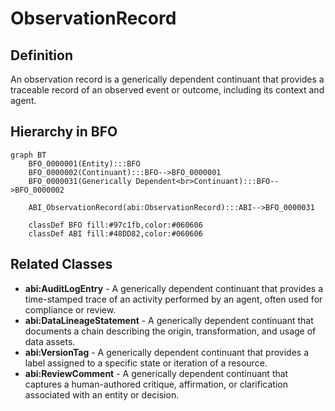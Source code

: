 # ObservationRecord

## Definition
An observation record is a generically dependent continuant that provides a traceable record of an observed event or outcome, including its context and agent.

## Hierarchy in BFO
```mermaid
graph BT
    BFO_0000001(Entity):::BFO
    BFO_0000002(Continuant):::BFO-->BFO_0000001
    BFO_0000031(Generically Dependent<br>Continuant):::BFO-->BFO_0000002
    
    ABI_ObservationRecord(abi:ObservationRecord):::ABI-->BFO_0000031
    
    classDef BFO fill:#97c1fb,color:#060606
    classDef ABI fill:#48DD82,color:#060606
```

## Related Classes
- **abi:AuditLogEntry** - A generically dependent continuant that provides a time-stamped trace of an activity performed by an agent, often used for compliance or review.
- **abi:DataLineageStatement** - A generically dependent continuant that documents a chain describing the origin, transformation, and usage of data assets.
- **abi:VersionTag** - A generically dependent continuant that provides a label assigned to a specific state or iteration of a resource.
- **abi:ReviewComment** - A generically dependent continuant that captures a human-authored critique, affirmation, or clarification associated with an entity or decision. 